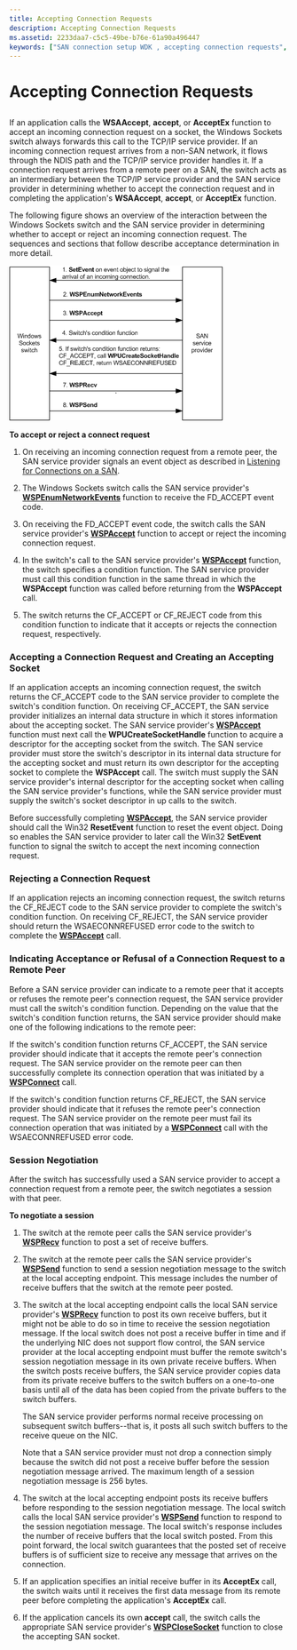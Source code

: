 ```yaml
---
title: Accepting Connection Requests
description: Accepting Connection Requests
ms.assetid: 2233daa7-c5c5-49be-b76e-61a90a496447
keywords: ["SAN connection setup WDK , accepting connection requests", "incoming connection requests WDK SANs", "session negotiations WDK SANs", "remote peer connection requests WDK SANs", "accepting connection requests WDK SANs", "refusing SAN connection requests", "rejecting SAN connection requests"]
---
```


# Accepting Connection Requests


## <a href="" id="ddk-accepting-connection-requests-ng"></a>


If an application calls the **WSAAccept**, **accept**, or **AcceptEx** function to accept an incoming connection request on a socket, the Windows Sockets switch always forwards this call to the TCP/IP service provider. If an incoming connection request arrives from a non-SAN network, it flows through the NDIS path and the TCP/IP service provider handles it. If a connection request arrives from a remote peer on a SAN, the switch acts as an intermediary between the TCP/IP service provider and the SAN service provider in determining whether to accept the connection request and in completing the application's **WSAAccept**, **accept**, or **AcceptEx** function.

The following figure shows an overview of the interaction between the Windows Sockets switch and the SAN service provider in determining whether to accept or reject an incoming connection request. The sequences and sections that follow describe acceptance determination in more detail.

![diagram overview of the interaction between the windows sockets switch and the san service provider](images/apiflow5.png)

 **To accept or reject a connect request**

1.  On receiving an incoming connection request from a remote peer, the SAN service provider signals an event object as described in [Listening for Connections on a SAN](listening-for-connections-on-a-san.md).

2.  The Windows Sockets switch calls the SAN service provider's [**WSPEnumNetworkEvents**](https://msdn.microsoft.com/library/windows/hardware/ff566284) function to receive the FD\_ACCEPT event code.

3.  On receiving the FD\_ACCEPT event code, the switch calls the SAN service provider's [**WSPAccept**](https://msdn.microsoft.com/library/windows/hardware/ff566266) function to accept or reject the incoming connection request.

4.  In the switch's call to the SAN service provider's [**WSPAccept**](https://msdn.microsoft.com/library/windows/hardware/ff566266) function, the switch specifies a condition function. The SAN service provider must call this condition function in the same thread in which the **WSPAccept** function was called before returning from the **WSPAccept** call.

5.  The switch returns the CF\_ACCEPT or CF\_REJECT code from this condition function to indicate that it accepts or rejects the connection request, respectively.

### Accepting a Connection Request and Creating an Accepting Socket

If an application accepts an incoming connection request, the switch returns the CF\_ACCEPT code to the SAN service provider to complete the switch's condition function. On receiving CF\_ACCEPT, the SAN service provider initializes an internal data structure in which it stores information about the accepting socket. The SAN service provider's [**WSPAccept**](https://msdn.microsoft.com/library/windows/hardware/ff566266) function must next call the **WPUCreateSocketHandle** function to acquire a descriptor for the accepting socket from the switch. The SAN service provider must store the switch's descriptor in its internal data structure for the accepting socket and must return its own descriptor for the accepting socket to complete the **WSPAccept** call. The switch must supply the SAN service provider's internal descriptor for the accepting socket when calling the SAN service provider's functions, while the SAN service provider must supply the switch's socket descriptor in up calls to the switch.

Before successfully completing [**WSPAccept**](https://msdn.microsoft.com/library/windows/hardware/ff566266), the SAN service provider should call the Win32 **ResetEvent** function to reset the event object. Doing so enables the SAN service provider to later call the Win32 **SetEvent** function to signal the switch to accept the next incoming connection request.

### Rejecting a Connection Request

If an application rejects an incoming connection request, the switch returns the CF\_REJECT code to the SAN service provider to complete the switch's condition function. On receiving CF\_REJECT, the SAN service provider should return the WSAECONNREFUSED error code to the switch to complete the [**WSPAccept**](https://msdn.microsoft.com/library/windows/hardware/ff566266) call.

### Indicating Acceptance or Refusal of a Connection Request to a Remote Peer

Before a SAN service provider can indicate to a remote peer that it accepts or refuses the remote peer's connection request, the SAN service provider must call the switch's condition function. Depending on the value that the switch's condition function returns, the SAN service provider should make one of the following indications to the remote peer:

If the switch's condition function returns CF\_ACCEPT, the SAN service provider should indicate that it accepts the remote peer's connection request. The SAN service provider on the remote peer can then successfully complete its connection operation that was initiated by a [**WSPConnect**](https://msdn.microsoft.com/library/windows/hardware/ff566275) call.

If the switch's condition function returns CF\_REJECT, the SAN service provider should indicate that it refuses the remote peer's connection request. The SAN service provider on the remote peer must fail its connection operation that was initiated by a [**WSPConnect**](https://msdn.microsoft.com/library/windows/hardware/ff566275) call with the WSAECONNREFUSED error code.

### Session Negotiation

After the switch has successfully used a SAN service provider to accept a connection request from a remote peer, the switch negotiates a session with that peer.

 **To negotiate a session**

1.  The switch at the remote peer calls the SAN service provider's [**WSPRecv**](https://msdn.microsoft.com/library/windows/hardware/ff566309) function to post a set of receive buffers.

2.  The switch at the remote peer calls the SAN service provider's [**WSPSend**](https://msdn.microsoft.com/library/windows/hardware/ff566316) function to send a session negotiation message to the switch at the local accepting endpoint. This message includes the number of receive buffers that the switch at the remote peer posted.

3.  The switch at the local accepting endpoint calls the local SAN service provider's [**WSPRecv**](https://msdn.microsoft.com/library/windows/hardware/ff566309) function to post its own receive buffers, but it might not be able to do so in time to receive the session negotiation message. If the local switch does not post a receive buffer in time and if the underlying NIC does not support flow control, the SAN service provider at the local accepting endpoint must buffer the remote switch's session negotiation message in its own private receive buffers. When the switch posts receive buffers, the SAN service provider copies data from its private receive buffers to the switch buffers on a one-to-one basis until all of the data has been copied from the private buffers to the switch buffers.

    The SAN service provider performs normal receive processing on subsequent switch buffers--that is, it posts all such switch buffers to the receive queue on the NIC.

    Note that a SAN service provider must not drop a connection simply because the switch did not post a receive buffer before the session negotiation message arrived. The maximum length of a session negotiation message is 256 bytes.

4.  The switch at the local accepting endpoint posts its receive buffers before responding to the session negotiation message. The local switch calls the local SAN service provider's [**WSPSend**](https://msdn.microsoft.com/library/windows/hardware/ff566316) function to respond to the session negotiation message. The local switch's response includes the number of receive buffers that the local switch posted. From this point forward, the local switch guarantees that the posted set of receive buffers is of sufficient size to receive any message that arrives on the connection.

5.  If an application specifies an initial receive buffer in its **AcceptEx** call, the switch waits until it receives the first data message from its remote peer before completing the application's **AcceptEx** call.

6.  If the application cancels its own **accept** call, the switch calls the appropriate SAN service provider's [**WSPCloseSocket**](https://msdn.microsoft.com/library/windows/hardware/ff566273) function to close the accepting SAN socket.

 

 





